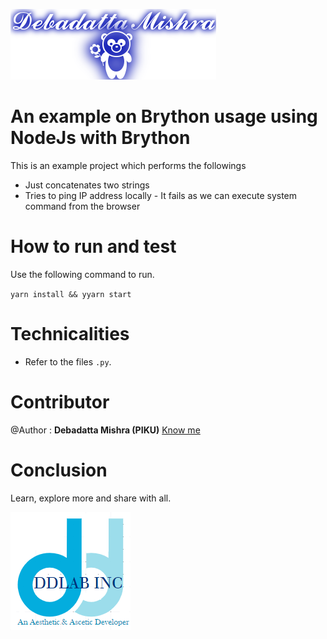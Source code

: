 ![DDLAB](./images/A22.png)
# An example on Brython usage using NodeJs with Brython

This is an example project which performs the followings

* Just concatenates two strings
* Tries to ping IP address locally - It fails as we can execute system command from the browser

# How to run and test

Use the following command to run.

`yarn install && yyarn start`


# Technicalities
* Refer to the files `.py`.


Contributor
==========
@Author : **Debadatta Mishra (PIKU)** [Know me](https://about.me/debadattamishra)

Conclusion
==========
Learn, explore more and share with all.

![DDLAB](./images/dd-logo.png)
